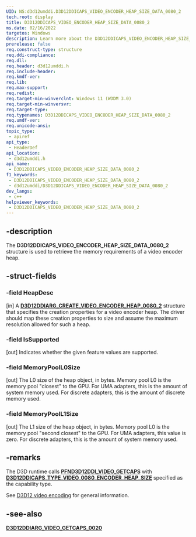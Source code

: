 ```yaml
---
UID: NS:d3d12umddi.D3D12DDICAPS_VIDEO_ENCODER_HEAP_SIZE_DATA_0080_2
tech.root: display
title: D3D12DDICAPS_VIDEO_ENCODER_HEAP_SIZE_DATA_0080_2
ms.date: 02/16/2022
targetos: Windows
description: Learn more about the D3D12DDICAPS_VIDEO_ENCODER_HEAP_SIZE_DATA_0080_2 structure.
prerelease: false
req.construct-type: structure
req.ddi-compliance: 
req.dll: 
req.header: d3d12umddi.h
req.include-header: 
req.kmdf-ver: 
req.lib: 
req.max-support: 
req.redist: 
req.target-min-winverclnt: Windows 11 (WDDM 3.0)
req.target-min-winversvr: 
req.target-type: 
req.typenames: D3D12DDICAPS_VIDEO_ENCODER_HEAP_SIZE_DATA_0080_2
req.umdf-ver: 
req.unicode-ansi: 
topic_type:
 - apiref
api_type:
 - HeaderDef
api_location:
 - d3d12umddi.h
api_name:
 - D3D12DDICAPS_VIDEO_ENCODER_HEAP_SIZE_DATA_0080_2
f1_keywords:
 - D3D12DDICAPS_VIDEO_ENCODER_HEAP_SIZE_DATA_0080_2
 - d3d12umddi/D3D12DDICAPS_VIDEO_ENCODER_HEAP_SIZE_DATA_0080_2
dev_langs:
 - c++
helpviewer_keywords:
 - D3D12DDICAPS_VIDEO_ENCODER_HEAP_SIZE_DATA_0080_2
---
```


## -description

The **D3D12DDICAPS_VIDEO_ENCODER_HEAP_SIZE_DATA_0080_2** structure is used to retrieve the memory requirements of a video encoder heap.

## -struct-fields

### -field HeapDesc

[in] A [**D3D12DDIARG_CREATE_VIDEO_ENCODER_HEAP_0080_2**](ns-d3d12umddi-d3d12ddiarg_create_video_encoder_heap_0080_2.md) structure that specifies the creation properties for a video encoder heap. The driver should map these creation properties to size and assume the maximum resolution allowed for such a heap.

### -field IsSupported

[out] Indicates whether the given feature values are supported.

### -field MemoryPoolL0Size

[out] The L0 size of the heap object, in bytes. Memory pool L0 is the memory pool "closest" to the GPU. For UMA adapters, this is the amount of system memory used. For discrete adapters, this is the amount of discrete memory used.

### -field MemoryPoolL1Size

[out] The L1 size of the heap object, in bytes. Memory pool L0 is the memory pool "second closest" to the GPU. For UMA adapters, this value is zero. For discrete adapters, this is the amount of system memory used.

## -remarks

The D3D runtime calls [**PFND3D12DDI_VIDEO_GETCAPS**](nc-d3d12umddi-pfnd3d12ddi_video_getcaps.md) with [**D3D12DDICAPS_TYPE_VIDEO_0080_ENCODER_HEAP_SIZE**](ne-d3d12umddi-d3d12ddicaps_type_video_0020.md) specified as the capability type.

See [D3D12 video encoding](/windows-hardware/drivers/display/video-encoding-d3d12) for general information.

## -see-also

[**D3D12DDIARG_VIDEO_GETCAPS_0020**](ns-d3d12umddi-d3d12ddiarg_video_getcaps_0020.md)
